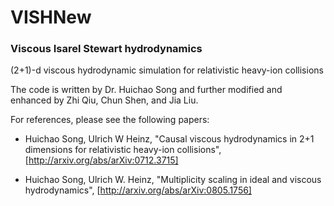 VISHNew
=======

### Viscous Isarel Stewart hydrodynamics

(2+1)-d viscous hydrodynamic simulation for relativistic heavy-ion collisions

The code is written by Dr. Huichao Song and further modified and enhanced by Zhi Qiu, Chun Shen, and Jia Liu. 

For references, please see the following papers:

* Huichao Song, Ulrich W Heinz, "Causal viscous hydrodynamics in 2+1 dimensions for relativistic heavy-ion collisions", 
[http://arxiv.org/abs/arXiv:0712.3715]

* Huichao Song, Ulrich W. Heinz, "Multiplicity scaling in ideal and viscous hydrodynamics",
[http://arxiv.org/abs/arXiv:0805.1756]
